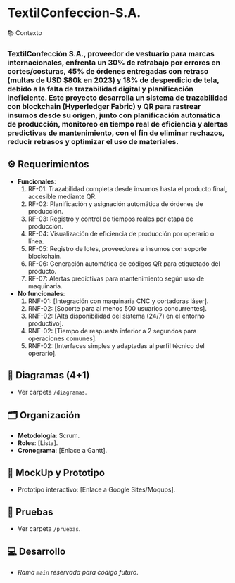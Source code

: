 # TextilConfeccion-S.A.

📚 Contexto  
### TextilConfección S.A., proveedor de vestuario para marcas internacionales, enfrenta un 30% de retrabajo por errores en cortes/costuras, 45% de órdenes entregadas con retraso (multas de USD $80k en 2023) y 18% de desperdicio de tela, debido a la falta de trazabilidad digital y planificación ineficiente. Este proyecto desarrolla un sistema de trazabilidad con blockchain (Hyperledger Fabric) y QR para rastrear insumos desde su origen, junto con planificación automática de producción, monitoreo en tiempo real de eficiencia y alertas predictivas de mantenimiento, con el fin de eliminar rechazos, reducir retrasos y optimizar el uso de materiales.


## ⚙️ Requerimientos  
- **Funcionales**:  
  1. RF-01: Trazabilidad completa desde insumos hasta el producto final, accesible mediante QR.  
  2. RF-02: Planificación y asignación automática de órdenes de producción.
  3. RF-03: Registro y control de tiempos reales por etapa de producción.
  4. RF-04: Visualización de eficiencia de producción por operario o línea.
  5. RF-05: Registro de lotes, proveedores e insumos con soporte blockchain.
  6. RF-06: Generación automática de códigos QR para etiquetado del producto.
  7. RF-07: Alertas predictivas para mantenimiento según uso de maquinaria.
- **No funcionales**:  
  1. RNF-01: [Integración con maquinaria CNC y cortadoras láser].
  2. RNF-02: [Soporte para al menos 500 usuarios concurrentes].
  3. RNF-02: [Alta disponibilidad del sistema (24/7) en el entorno productivo].
  4. RNF-02: [Tiempo de respuesta inferior a 2 segundos para operaciones comunes].
  5. RNF-02: [Interfaces simples y adaptadas al perfil técnico del operario].

## 📐 Diagramas (4+1)  
- Ver carpeta `/diagramas`.  

## 🗂 Organización  
- **Metodología**: Scrum.  
- **Roles**: [Lista].  
- **Cronograma**: [Enlace a Gantt].  

## 🎨 MockUp y Prototipo  
- Prototipo interactivo: [Enlace a Google Sites/Moqups].  

## 🧪 Pruebas  
- Ver carpeta `/pruebas`.  

## 💻 Desarrollo  
- *Rama `main` reservada para código futuro*.  
